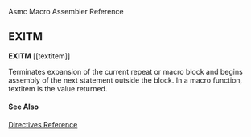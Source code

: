 Asmc Macro Assembler Reference

## EXITM

**EXITM** [[textitem]]

Terminates expansion of the current repeat or macro block and begins assembly of the next statement outside the block. In a macro function, textitem is the value returned.

#### See Also

[Directives Reference](readme.md)